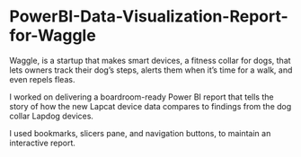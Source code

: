 # PowerBI-Data-Visualization-Report-for-Waggle

Waggle, is a startup that makes smart devices, a fitness collar for dogs, that lets owners track their 
dog’s steps, alerts them when it’s time for a walk, and even repels fleas.

I worked on delivering a boardroom-ready Power BI report that tells the story of how the new 
Lapcat device data compares to findings from the dog collar Lapdog devices.

I used bookmarks, slicers pane, and navigation buttons, to maintain an interactive report.
